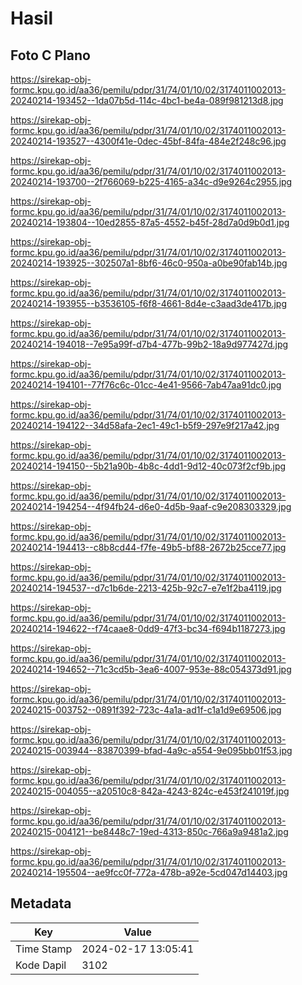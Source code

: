 # Hasil

## Foto C Plano

https://sirekap-obj-formc.kpu.go.id/aa36/pemilu/pdpr/31/74/01/10/02/3174011002013-20240214-193452--1da07b5d-114c-4bc1-be4a-089f981213d8.jpg

https://sirekap-obj-formc.kpu.go.id/aa36/pemilu/pdpr/31/74/01/10/02/3174011002013-20240214-193527--4300f41e-0dec-45bf-84fa-484e2f248c96.jpg

https://sirekap-obj-formc.kpu.go.id/aa36/pemilu/pdpr/31/74/01/10/02/3174011002013-20240214-193700--2f766069-b225-4165-a34c-d9e9264c2955.jpg

https://sirekap-obj-formc.kpu.go.id/aa36/pemilu/pdpr/31/74/01/10/02/3174011002013-20240214-193804--10ed2855-87a5-4552-b45f-28d7a0d9b0d1.jpg

https://sirekap-obj-formc.kpu.go.id/aa36/pemilu/pdpr/31/74/01/10/02/3174011002013-20240214-193925--302507a1-8bf6-46c0-950a-a0be90fab14b.jpg

https://sirekap-obj-formc.kpu.go.id/aa36/pemilu/pdpr/31/74/01/10/02/3174011002013-20240214-193955--b3536105-f6f8-4661-8d4e-c3aad3de417b.jpg

https://sirekap-obj-formc.kpu.go.id/aa36/pemilu/pdpr/31/74/01/10/02/3174011002013-20240214-194018--7e95a99f-d7b4-477b-99b2-18a9d977427d.jpg

https://sirekap-obj-formc.kpu.go.id/aa36/pemilu/pdpr/31/74/01/10/02/3174011002013-20240214-194101--77f76c6c-01cc-4e41-9566-7ab47aa91dc0.jpg

https://sirekap-obj-formc.kpu.go.id/aa36/pemilu/pdpr/31/74/01/10/02/3174011002013-20240214-194122--34d58afa-2ec1-49c1-b5f9-297e9f217a42.jpg

https://sirekap-obj-formc.kpu.go.id/aa36/pemilu/pdpr/31/74/01/10/02/3174011002013-20240214-194150--5b21a90b-4b8c-4dd1-9d12-40c073f2cf9b.jpg

https://sirekap-obj-formc.kpu.go.id/aa36/pemilu/pdpr/31/74/01/10/02/3174011002013-20240214-194254--4f94fb24-d6e0-4d5b-9aaf-c9e208303329.jpg

https://sirekap-obj-formc.kpu.go.id/aa36/pemilu/pdpr/31/74/01/10/02/3174011002013-20240214-194413--c8b8cd44-f7fe-49b5-bf88-2672b25cce77.jpg

https://sirekap-obj-formc.kpu.go.id/aa36/pemilu/pdpr/31/74/01/10/02/3174011002013-20240214-194537--d7c1b6de-2213-425b-92c7-e7e1f2ba4119.jpg

https://sirekap-obj-formc.kpu.go.id/aa36/pemilu/pdpr/31/74/01/10/02/3174011002013-20240214-194622--f74caae8-0dd9-47f3-bc34-f694b1187273.jpg

https://sirekap-obj-formc.kpu.go.id/aa36/pemilu/pdpr/31/74/01/10/02/3174011002013-20240214-194652--71c3cd5b-3ea6-4007-953e-88c054373d91.jpg

https://sirekap-obj-formc.kpu.go.id/aa36/pemilu/pdpr/31/74/01/10/02/3174011002013-20240215-003752--0891f392-723c-4a1a-ad1f-c1a1d9e69506.jpg

https://sirekap-obj-formc.kpu.go.id/aa36/pemilu/pdpr/31/74/01/10/02/3174011002013-20240215-003944--83870399-bfad-4a9c-a554-9e095bb01f53.jpg

https://sirekap-obj-formc.kpu.go.id/aa36/pemilu/pdpr/31/74/01/10/02/3174011002013-20240215-004055--a20510c8-842a-4243-824c-e453f241019f.jpg

https://sirekap-obj-formc.kpu.go.id/aa36/pemilu/pdpr/31/74/01/10/02/3174011002013-20240215-004121--be8448c7-19ed-4313-850c-766a9a9481a2.jpg

https://sirekap-obj-formc.kpu.go.id/aa36/pemilu/pdpr/31/74/01/10/02/3174011002013-20240214-195504--ae9fcc0f-772a-478b-a92e-5cd047d14403.jpg


## Metadata

| Key        | Value               |
| ---------- | ------------------- |
| Time Stamp | 2024-02-17 13:05:41 |
| Kode Dapil | 3102                |



